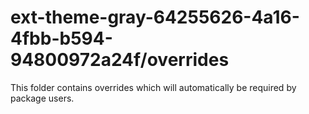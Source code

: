 # ext-theme-gray-64255626-4a16-4fbb-b594-94800972a24f/overrides

This folder contains overrides which will automatically be required by package users.
